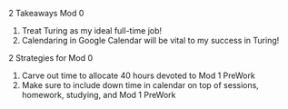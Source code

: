 2 Takeaways Mod 0
  1. Treat Turing as my ideal full-time job!
  2. Calendaring in Google Calendar will be vital to my success in Turing!

2 Strategies for Mod 0
  1. Carve out time to allocate 40 hours devoted to Mod 1 PreWork
  2. Make sure to include down time in calendar on top of sessions, homework, studying, and Mod 1 PreWork
